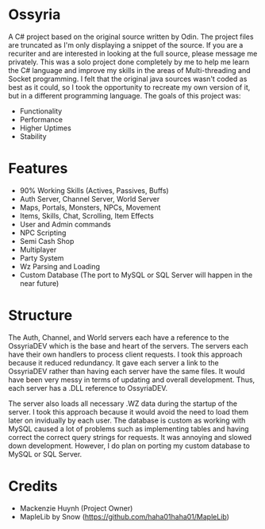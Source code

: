 # Ossyria

A C# project based on the original source written by Odin. The project files are truncated as I'm only displaying a snippet of the source. If you are a recuriter and are interested in looking at the full source, please message me privately. This was a solo project done completely by me to help me learn the C# language and improve my skills in the areas of Multi-threading and Socket programming. I felt that the original java sources wasn't coded as best as it could, so I took the opportunity to recreate my own version of it, but in a different programming language. The goals of this project was:

- Functionality
- Performance
- Higher Uptimes
- Stability

# Features

- 90% Working Skills (Actives, Passives, Buffs)
- Auth Server, Channel Server, World Server
- Maps, Portals, Monsters, NPCs, Movement
- Items, Skills, Chat, Scrolling, Item Effects
- User and Admin commands
- NPC Scripting
- Semi Cash Shop
- Multiplayer
- Party System
- Wz Parsing and Loading
- Custom Database (The port to MySQL or SQL Server will happen in the near future)

# Structure

The Auth, Channel, and World servers each have a reference to the OssyriaDEV which is the base and heart of the servers. The servers each have their own handlers to process client requests. I took this approach because it reduced redundancy. It gave each server a link to the OssyriaDEV rather than having each server have the same files. It would have been very messy in terms of updating and overall development. Thus, each server has a .DLL reference to OssyriaDEV. 

The server also loads all necessary .WZ data during the startup of the server. I took this approach because it would avoid the need to load them later on invidually by each user. The database is custom as working with MySQL caused a lot of problems such as implementing tables and having correct the correct query strings for requests. It was annoying and slowed down development. However, I do plan on porting my custom database to MySQL or SQL Server.  


# Credits
- Mackenzie Huynh (Project Owner)
- MapleLib by Snow (https://github.com/haha01haha01/MapleLib)
